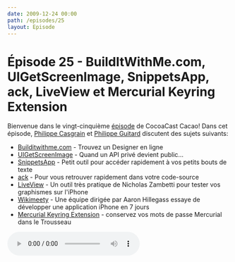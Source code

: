 ```yaml
---
date: 2009-12-24 00:00
path: /episodes/25
layout: Episode
---
```

# Épisode 25 - BuildItWithMe.com, UIGetScreenImage, SnippetsApp, ack, LiveView et Mercurial Keyring Extension
<p>Bienvenue dans le vingt-cinquième <a href="https://cacaocast.com/media/cacaocast_25.mp3" title="CocoaCast Cacao Episode 25">épisode</a> de CocoaCast Cacao! Dans cet épisode, <a href="http://www.twitter.com/philippec" title="Philippe Casgrain sur Twitter">Philippe Casgrain</a> et <a href="http://www.twitter.com/philippeguitard" title="Philippe Guitard sur Twitter">Philippe Guitard</a> discutent des sujets suivants:</p>
<ul><li><a href="http://builditwith.me/" title="Builditwithme.com">Builditwithme.com</a> - Trouvez un Designer en ligne</li>
<li><a href="https://devforums.apple.com/message/149553" title="UIGetScreenImage">UIGetScreenImage</a> - Quand un API privé devient public&hellip;</li>
<li><a href="http://www.snippetsapp.com/" title="SnippetsApp">SnippetsApp</a> - Petit outil pour accéder rapidement à vos petits bouts de texte</li>
<li><a href="http://betterthangrep.com/" title="ack">ack</a> - Pour vous retrouver rapidement dans votre code-source</li>
<li><a href="http://www.zambetti.com/projects/liveview/" title="LiveView">LiveView</a> - Un outil très pratique de Nicholas Zambetti pour tester vos graphismes sur l'iPhone</li>
<li><a href="http://commandguru.com/" title="Wikimeety">Wikimeety</a> - Une équipe dirigée par Aaron Hillegass essaye de développer une application iPhone en 7 jours</li>
<li><a href="http://bitbucket.org/Mekk/mercurial_keyring/" title="Mercurial Keyring Extension">Mercurial Keyring Extension</a> - conservez vos mots de passe Mercurial dans le Trousseau</li>
</ul>
<p><audio controls><source src="https://cacaocast.com/media/cacaocast_25.mp3" type="audio/mpeg"><source src="https://cacaocast.com/media/cacaocast_25.mp3" type="audio/mp4">Votre navigateur ne supporte pas l'élément audio / Your browser does not support the audio element.</audio></p>

